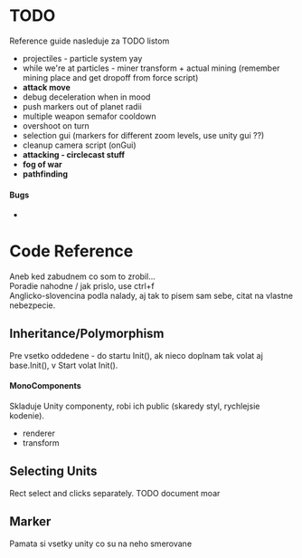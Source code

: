 # TODO

Reference guide nasleduje za TODO listom  

* projectiles - particle system yay
* while we're at particles - miner transform + actual mining (remember mining place and get dropoff from force script)
* **attack move**
* debug deceleration when in mood
* push markers out of planet radii
* multiple weapon semafor cooldown
* overshoot on turn
* selection gui (markers for different zoom levels, use unity gui ??)
* cleanup camera script (onGui)
* **attacking - circlecast stuff**
* **fog of war**
* **pathfinding**

#### Bugs

* 

# Code Reference

Aneb ked zabudnem co som to zrobil...  
Poradie nahodne / jak prislo, use ctrl+f  
Anglicko-slovencina podla nalady, aj tak to pisem sam sebe, citat na vlastne nebezpecie.  
  
## Inheritance/Polymorphism

Pre vsetko oddedene - do startu Init(), ak nieco doplnam tak volat aj base.Init(), v Start volat Init().

#### MonoComponents

Skladuje Unity componenty, robi ich public (skaredy styl, rychlejsie kodenie).  

* renderer
* transform

## Selecting Units

Rect select and clicks separately. TODO document moar

## Marker

Pamata si vsetky unity co su na neho smerovane